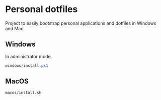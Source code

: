 # Personal dotfiles

Project to easily bootstrap personal applications and dotfiles in Windows and Mac.

## Windows

In administrator mode.

```powershell
windows/install.ps1
```

## MacOS

```bash
macos/install.sh
```

